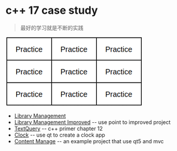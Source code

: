 # c++ 17 case study
> 最好的学习就是不断的实践

![image](https://github.com/HP-dufeng/my-reading-list/blob/master/images/practice.png)



- [Library Management](LibraryManagement)
- [Library Management Improved](LibraryManagementImproved) -- use point to improved project 
- [TextQuery](TextQuery) -- c++ primer chapter 12
- [Clock](Clock) -- use qt to create a clock app
- [Content Manage](cm) -- an example project that use qt5 and mvc